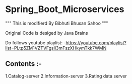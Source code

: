 # Spring_Boot_Microservices

""" This is modifierd By Bibhuti Bhusan Sahoo """

Original Code is desiged by Java Brains 

Do follows youtube playlist: -https://youtube.com/playlist?list=PLtp5ZM1VZTVFgsli3mFszXHkymTkk7WMN 

## Contents :-

1.Catalog-server
2.Information-server
3.Rating data server

